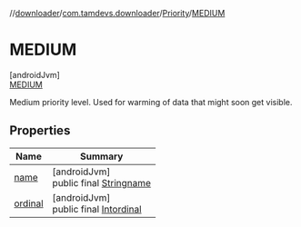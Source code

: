 //[downloader](../../../../index.md)/[com.tamdevs.downloader](../../index.md)/[Priority](../index.md)/[MEDIUM](index.md)

# MEDIUM

[androidJvm]\
[MEDIUM](index.md)

Medium priority level. Used for warming of data that might soon get visible.

## Properties

| Name | Summary |
|---|---|
| [name](../../-status/-u-n-k-n-o-w-n/index.md#-372974862%2FProperties%2F1725225430) | [androidJvm]<br>public final [String](https://kotlinlang.org/api/latest/jvm/stdlib/kotlin/-string/index.html)[name](../../-status/-u-n-k-n-o-w-n/index.md#-372974862%2FProperties%2F1725225430) |
| [ordinal](../../-status/-u-n-k-n-o-w-n/index.md#-739389684%2FProperties%2F1725225430) | [androidJvm]<br>public final [Int](https://kotlinlang.org/api/latest/jvm/stdlib/kotlin/-int/index.html)[ordinal](../../-status/-u-n-k-n-o-w-n/index.md#-739389684%2FProperties%2F1725225430) |
